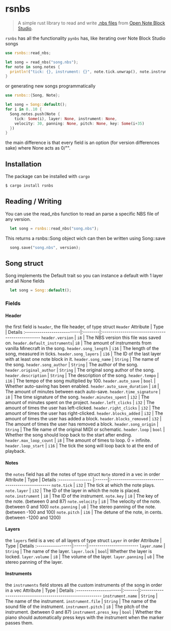 # rsnbs

> A simple rust library to read and write [.nbs files](https://opennbs.org/nbs)
> from [Open Note Block Studio](https://opennbs.org/).

`rsnbs` has all the functionality `pynbs` has, like iterating over Note Block Studio songs
```rust
use rsnbs::read_nbs;

let song = read_nbs("song.nbs");
for note in song.notes {
  println!("tick: {}, instrument: {}", note.tick.unwrap(), note.instrument.unwrap())
}
```

or generating new songs programmatically
```rust
use rsnbs::{Song, Note};

let song = Song::default();
for i in 0..10 {
  Song.notes.push(Note {
    tick: Some(i), layer: None, instrument: None,
    velocity: 30, panning: None, pitch: None, key: Some(i+35)
  })
}
```
the main difference is that every field is an option (for version differences sake) where None acts as 0/"".

## Installation

The package can be installed with `cargo`
```bash
$ cargo install rsnbs
```

## Reading / Writing
You can use the read_nbs function to read an parse a specific NBS file of any version.
```rust
  let song = rsnbs::read_nbs("song.nbs");
```
This returns a rsnbs::Song object wich can then be written using Song::save
```rust
  song.save("song.nbs", version);
```

## Song struct
Song implements the Default trait so you can instance a default with 1 layer and all None fields
```rust
  let song = Song::default();
```
### Fields
#### Header
the first field is `header`, the file header, of type struct `Header`
Attribute                   | Type    | Details
:---------------------------|:--------|:------------------------------------------------
`header.version`            | `i8`   | The NBS version this file was saved on.
`header.default_instruments`| `i8`   | The amount of instruments from vanilla Minecraft in the song.
`header.song_length`        | `i16`   | The length of the song, measured in ticks.
`header.song_layers`        | `i16`   | The ID of the last layer with at least one note block in it.
`header.song_name`          | `String`   | The name of the song.
`header.song_author`        | `String`   | The author of the song.
`header.original_author`    | `String`   | The original song author of the song.
`header.description`        | `String`   | The description of the song.
`header.tempo`              | `i16` | The tempo of the song multiplied by 100.
`header.auto_save`          | `bool`  | Whether auto-saving has been enabled.
`header.auto_save_duration` | `i8`   | The amount of minutes between each auto-save.
`header.time_signature`     | `i8`   | The time signature of the song.
`header.minutes_spent`      | `i32`   | The amount of minutes spent on the project.
`header.left_clicks`        | `i32`   | The amount of times the user has left-clicked.
`header.right_clicks`       | `i32`   | The amount of times the user has right-clicked.
`header.blocks_added`       | `i32`   | The amount of times the user has added a block.
`header.blocks_removed`     | `i32`   | The amount of times the user has removed a block.
`header.song_origin`        | `String`   | The file name of the original MIDI or schematic.
`header.loop`               | `bool`  | Whether the song should loop back to the start after ending.
`header.max_loop_count`     | `i8`   | The amount of times to loop. 0 = infinite.
`header.loop_start`         | `i16`   | The tick the song will loop back to at the end of playback.

#### Notes
the `notes` field has all the notes of type struct `Note` stored in a vec in order
Attribute         | Type  | Details
:---------------- |:------|:------------------------------------------------
`note.tick`       | `i32` | The tick at which the note plays.
`note.layer`      | `i32` | The ID of the layer in which the note is placed.
`note.instrument` | `i8` | The ID of the instrument.
`note.key`        | `i8` | The key of the note. (between 0 and 87)
`note.velocity`   | `i8` | The velocity of the note. (between 0 and 100)
`note.panning`    | `u8` | The stereo panning of the note. (between -100 and 100)
`note.pitch`      | `i16` | The detune of the note, in cents. (between -1200 and 1200)

#### Layers 
the `layers` field is a vec of all layers of type struct `Layer` in order
Attribute         | Type  | Details
:-----------------|:------|:------------------------
`layer.name`      | `String` | The name of the layer.
`layer.lock`      | `bool`| Whether the layer is locked.
`layer.volume`    | `i8` | The volume of the layer.
`layer.panning`   | `u8` | The stereo panning of the layer.

#### Instruments
the `instruments` field stores all the custom instruments of the song in order in a vec
Attribute              | Type   | Details
:----------------------|:-------|:----------------------------------------------------------
`instrument.name`      | `String`  | The name of the instrument.
`instrument.file`      | `String`  | The name of the sound file of the instrument.
`instrument.pitch`     | `i8`  | The pitch of the instrument. (between 0 and 87)
`instrument.press_key` | `bool` | Whether the piano should automatically press keys with the instrument when the marker passes them.
